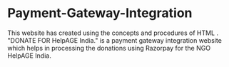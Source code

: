 # Payment-Gateway-Integration
This website has created using the concepts and procedures of HTML . "DONATE FOR HelpAGE India." is a payment gateway integration website which helps in processing the donations using Razorpay for the NGO HelpAGE India.
